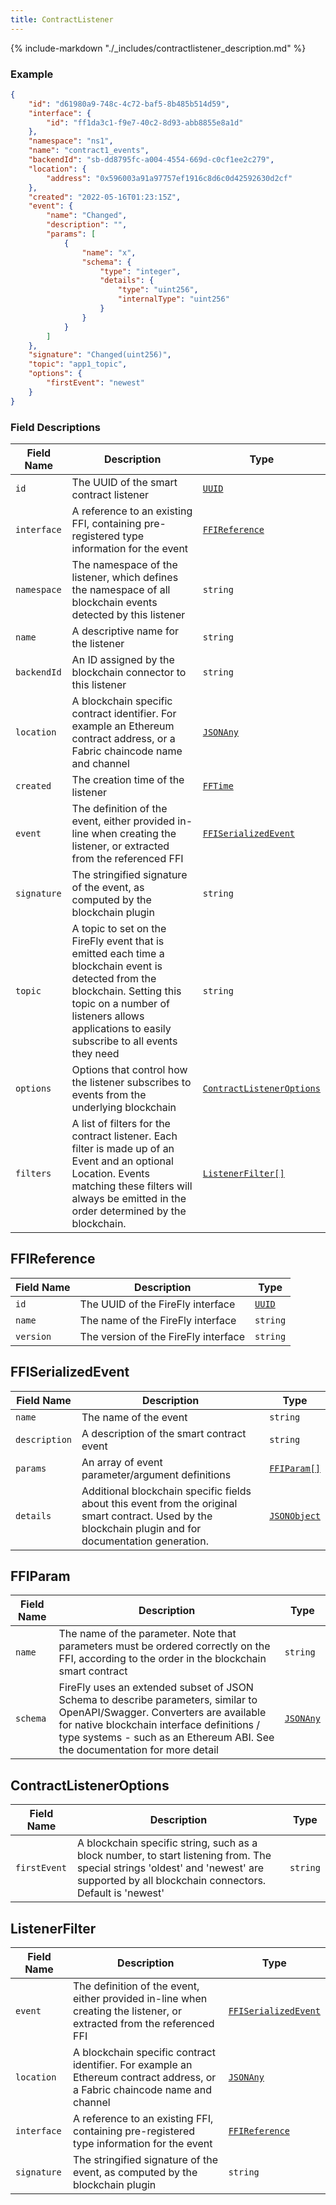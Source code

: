 ```yaml
---
title: ContractListener
---
```

{% include-markdown "./_includes/contractlistener_description.md" %}

### Example

```json
{
    "id": "d61980a9-748c-4c72-baf5-8b485b514d59",
    "interface": {
        "id": "ff1da3c1-f9e7-40c2-8d93-abb8855e8a1d"
    },
    "namespace": "ns1",
    "name": "contract1_events",
    "backendId": "sb-dd8795fc-a004-4554-669d-c0cf1ee2c279",
    "location": {
        "address": "0x596003a91a97757ef1916c8d6c0d42592630d2cf"
    },
    "created": "2022-05-16T01:23:15Z",
    "event": {
        "name": "Changed",
        "description": "",
        "params": [
            {
                "name": "x",
                "schema": {
                    "type": "integer",
                    "details": {
                        "type": "uint256",
                        "internalType": "uint256"
                    }
                }
            }
        ]
    },
    "signature": "Changed(uint256)",
    "topic": "app1_topic",
    "options": {
        "firstEvent": "newest"
    }
}
```

### Field Descriptions

| Field Name | Description | Type |
|------------|-------------|------|
| `id` | The UUID of the smart contract listener | [`UUID`](simpletypes.md#uuid) |
| `interface` | A reference to an existing FFI, containing pre-registered type information for the event | [`FFIReference`](#ffireference) |
| `namespace` | The namespace of the listener, which defines the namespace of all blockchain events detected by this listener | `string` |
| `name` | A descriptive name for the listener | `string` |
| `backendId` | An ID assigned by the blockchain connector to this listener | `string` |
| `location` | A blockchain specific contract identifier. For example an Ethereum contract address, or a Fabric chaincode name and channel | [`JSONAny`](simpletypes.md#jsonany) |
| `created` | The creation time of the listener | [`FFTime`](simpletypes.md#fftime) |
| `event` | The definition of the event, either provided in-line when creating the listener, or extracted from the referenced FFI | [`FFISerializedEvent`](#ffiserializedevent) |
| `signature` | The stringified signature of the event, as computed by the blockchain plugin | `string` |
| `topic` | A topic to set on the FireFly event that is emitted each time a blockchain event is detected from the blockchain. Setting this topic on a number of listeners allows applications to easily subscribe to all events they need | `string` |
| `options` | Options that control how the listener subscribes to events from the underlying blockchain | [`ContractListenerOptions`](#contractlisteneroptions) |
| `filters` | A list of filters for the contract listener. Each filter is made up of an Event and an optional Location. Events matching these filters will always be emitted in the order determined by the blockchain. | [`ListenerFilter[]`](#listenerfilter) |

## FFIReference

| Field Name | Description | Type |
|------------|-------------|------|
| `id` | The UUID of the FireFly interface | [`UUID`](simpletypes.md#uuid) |
| `name` | The name of the FireFly interface | `string` |
| `version` | The version of the FireFly interface | `string` |


## FFISerializedEvent

| Field Name | Description | Type |
|------------|-------------|------|
| `name` | The name of the event | `string` |
| `description` | A description of the smart contract event | `string` |
| `params` | An array of event parameter/argument definitions | [`FFIParam[]`](#ffiparam) |
| `details` | Additional blockchain specific fields about this event from the original smart contract. Used by the blockchain plugin and for documentation generation. | [`JSONObject`](simpletypes.md#jsonobject) |

## FFIParam

| Field Name | Description | Type |
|------------|-------------|------|
| `name` | The name of the parameter. Note that parameters must be ordered correctly on the FFI, according to the order in the blockchain smart contract | `string` |
| `schema` | FireFly uses an extended subset of JSON Schema to describe parameters, similar to OpenAPI/Swagger. Converters are available for native blockchain interface definitions / type systems - such as an Ethereum ABI. See the documentation for more detail | [`JSONAny`](simpletypes.md#jsonany) |



## ContractListenerOptions

| Field Name | Description | Type |
|------------|-------------|------|
| `firstEvent` | A blockchain specific string, such as a block number, to start listening from. The special strings 'oldest' and 'newest' are supported by all blockchain connectors. Default is 'newest' | `string` |


## ListenerFilter

| Field Name | Description | Type |
|------------|-------------|------|
| `event` | The definition of the event, either provided in-line when creating the listener, or extracted from the referenced FFI | [`FFISerializedEvent`](#ffiserializedevent) |
| `location` | A blockchain specific contract identifier. For example an Ethereum contract address, or a Fabric chaincode name and channel | [`JSONAny`](simpletypes#jsonany) |
| `interface` | A reference to an existing FFI, containing pre-registered type information for the event | [`FFIReference`](#ffireference) |
| `signature` | The stringified signature of the event, as computed by the blockchain plugin | `string` |


